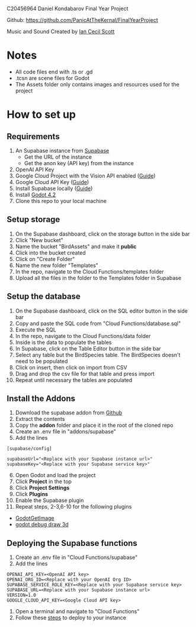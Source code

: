 C20456964 Daniel Kondabarov Final Year Project

Github: https://github.com/PanicAtTheKernal/FinalYearProject

Music and Sound Created by [Ian Cecil Scott](https://www.iancecilscott.com/)

# Notes
- All code files end with .ts or .gd
- .tcsn are scene files for Godot
- The Assets folder only contains images and resources used for the project

# How to set up

## Requirements
1. An Supabase instance from [Supabase](supabase.com)
    - Get the URL of the instance
    - Get the anon key (API key) from the instance
2. OpenAI API Key 
3. Google Cloud Project with the Vision API enabled ([Guide](https://cloud.google.com/vision/docs/setup))
4. Google Cloud API Key ([Guide](https://cloud.google.com/docs/authentication/api-keys))
5. Install Supabase locally ([Guide](https://supabase.com/docs/guides/cli/getting-started))
6. Install [Godot 4.2](godotengine.org)
7. Clone this repo to your local machine

## Setup storage 
1. On the Supabase dashboard, click on the storage button in the side bar
2. Click "New bucket"
3. Name the bucket "BirdAssets" and make it **public**
4. Click into the bucket created
5. Click on "Create Folder"
6. Name the new folder "Templates"
7. In the repo, navigate to the Cloud Functions/templates folder
8. Upload all the files in the folder to the Templates folder in Supabase 

## Setup the database 
1. On the Supabase dashboard, click on the SQL editor button in the side bar
2. Copy and paste the SQL code from "Cloud Functions/database.sql"
3. Execute the SQL
4. In the repo, navigate to the Cloud Functions/data folder
5. Inside is the data to populate the tables
6. In Supabase, click on the Table Editor button in the side bar 
7. Select any table but the BirdSpecies table. The BirdSpecies doesn't need to be populated
8. Click on insert, then click on import from CSV
9. Drag and drop the csv file for that table and press import
10. Repeat until necessary the tables are populated

## Install the Addons
1. Download the supabase addon from [Github](https://github.com/supabase-community/godot-engine.supabase/releases/tag/LW7)
2. Extract the contents
3. Copy the **addon** folder and place it in the root of the cloned repo
4. Create an .env file in "addons/supabase"
5. Add the lines
```
[supabase/config]

supabaseUrl="<Replace with your Supabase instance url>"
supabaseKey="<Replace with your Supabase service key>"

```
6. Open Godot and load the project
7. Click **Project** in the top
8. Click **Project Settings**
9. Click **Plugins** 
10. Enable the Supabase plugin 
11. Repeat steps, 2-3,6-10 for the following plugins
- [GodotGetImage](https://github.com/Lamelynx/GodotGetImagePlugin-Android)
- [godot debug draw 3d](https://github.com/DmitriySalnikov/godot_debug_draw_3d)

## Deploying the Supabase functions
1. Create an .env file in "Cloud Functions/supabase"
2. Add the lines 
```
OPENAI_API_KEY=<OpenAI API key>
OPENAI_ORG_ID=<Replace with your OpenAI Org ID>
SUPABASE_SERVICE_ROLE_KEY=<Replace with your Supabase service key>
SUPABASE_URL=<Replace with your Supabase instance url>
VERSION=1.0
GOOGLE_CLOUD_API_KEY=<Google Cloud API key>
```
1. Open a terminal and navigate to "Cloud Functions"
2. Follow these [steps](https://supabase.com/docs/guides/functions/deploy) to deploy to your instance

